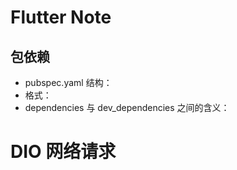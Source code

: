 # Flutter Note

## 包依赖

* pubspec.yaml 结构：
* 格式：
* dependencies 与 dev_dependencies 之间的含义：



# DIO 网络请求



